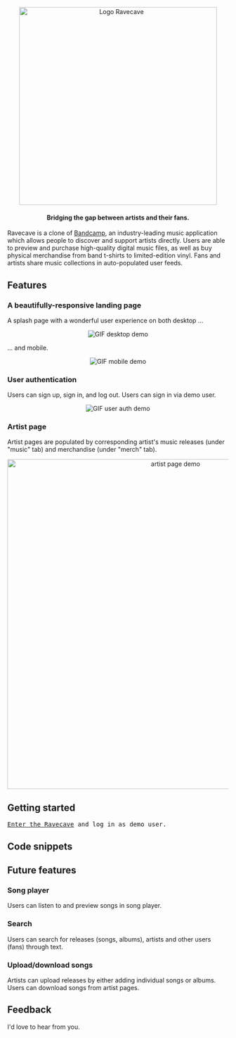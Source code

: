 <p align="center">
    <a href="https://ravecaveapp.herokuapp.com/#/" target="_blank">
        <img width="450" height="auto" src="https://ravecave-seeds.s3.amazonaws.com/assets/ravecave-logotype-color-450.png" alt="Logo Ravecave">
    </a>
</p>
<h4 align="center">Bridging the gap between artists and their fans.</h4>
<p>Ravecave is a clone of <a href="https://bandcamp.com/" target="_blank">Bandcamp</a>, an industry-leading music application which allows people to discover and support artists directly. Users are able to preview and purchase high-quality digital music files, as well as buy physical merchandise from band t-shirts to limited-edition vinyl. Fans and artists share music collections in auto-populated user feeds.</p>
<h2>Features</h2>
<h3>A beautifully-responsive landing page</h3>
<p>A splash page with a wonderful user experience on both desktop ...</p>
<p align="center">
    <img src="https://ravecave-seeds.s3.amazonaws.com/assets/splash_desktop.gif" alt="GIF desktop demo" style="max-width:100%;">
</p>
<p>... and mobile.</p>
<p align="center">
    <img src="https://ravecave-seeds.s3.amazonaws.com/assets/splash_mobile_optimized.gif" alt="GIF mobile demo"
        style="max-width:100%;">
</p>
<h3>User authentication</h3>
<p>Users can sign up, sign in, and log out. Users can sign in via demo user.</p>
<p align="center">
    <img src="https://ravecave-seeds.s3.amazonaws.com/assets/user_auth_desktop.gif" alt="GIF user auth demo"
        style="max-width:100%;">
</p>
<h3>Artist page</h3>
<p>Artist pages are populated by corresponding artist's music releases (under "music" tab) and merchandise (under "merch"
tab).</p>
<p align="center">
    <img width="750" height="auto" src="https://ravecave-seeds.s3.amazonaws.com/assets/artist-page-desktop.png" alt="artist page demo">
</p>
<h2>Getting started</h2>
<div class="highlight highlight-source-shell">
    <pre><a href="https://ravecaveapp.herokuapp.com/#/" target="_blank">Enter the Ravecave</a> and log in as demo user.</pre>
</div>
<h2>Code snippets</h2>
<h2>Future features</h2>
<h3>Song player</h3>
<p>Users can listen to and preview songs in song player.</p>
<h3>Search</h3>
<p>Users can search for releases (songs, albums), artists and other users (fans) through text.</p>
<h3>Upload/download songs</h3>
<p>Artists can upload releases by either adding individual songs or albums. Users can download songs from artist pages.</p>
<h2>Feedback</h2>
<p>I'd love to hear from you.</p>
